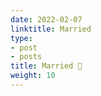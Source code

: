 ```yaml
---
date: 2022-02-07
linktitle: Married
type:
- post
- posts
title: Married 🥳
weight: 10
---
```


